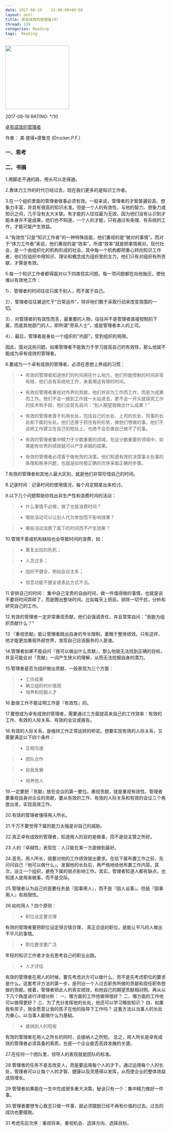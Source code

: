 ```yaml
---
date: 2017-08-19    23:00:00+00:00
layout: post
title: 卓有成效的管理者(R)
thread: 129
categories: Reading
tags:  Reading
---
```


<img src="https://images-cn.ssl-images-amazon.com/images/I/51SyKkbu7lL.jpg" width="200" />

2017-08-19 RATING:  \*/10

[卓有成效的管理者](https://www.amazon.cn/%E5%8D%93%E6%9C%89%E6%88%90%E6%95%88%E7%9A%84%E7%AE%A1%E7%90%86%E8%80%85-%E5%BD%BC%E5%BE%97-%E5%BE%B7%E9%B2%81%E5%85%8B/dp/B002Q0X41Y)

作者： 美 彼得•德鲁克 (Drucker.P.F.)   



### 一、思考





### 二、书摘



1.用脚走不通的路，用头可以走得通。

2.靠体力工作的时代已经过去，现在我们更多的是知识工作者。﻿

3.在一个组织里面的管理者做事必须有效。一般来说，管理者的才智普遍较高、想象力丰富，并具有很高的知识水准。但是一个人的有效性，与他的智力、想象力或知识之间，几乎没有太大关联。有才能的人往往最为无效，因为他们没有认识到才能本身并不是成果。他们也不知道，一个人的才能，只有通过有条理、有系统的工作，才能可能产生效益。

4.“有效性”只是“知识工作者”的一种特殊技能，他们重视的是“做对的事情”。而对于“体力工作者”来说，他们重视的是“效率”，所谓“效率”就是把事情做对。现代社会，是一个由组织化的机构形成的社会。其中每一个机构都把重心转向知识工作者，他们在组织中用知识、理论和概念成为组织里的主力。他们只有对组织有所贡献，才算是有效。

5.每一个知识工作者都得面对以下四类现实问题。每一项问题都在向他施压，使他难以有效地工作：

1）、管理者的时间往往只属于别人，而不属于自己。﻿

2）、管理者往往被迫忙于"日常运作"，除非他们敢于采取行动来改变周围的一切。﻿

3）、对管理者的有效性而言，最重要的人物，往往并不是管理者直接控制的下属，而是其他部门的人，即所谓"旁系人士"，或是管理者本人的上司。﻿

4）、最后，管理者是身处一个组织的"内部"，受到组织的局限。

因此，面对这些问题，如果管理者不能致力于学习提高自己的有效性，那么他就不能成为卓有成效的管理者。



6.要成为一个卓有成效的管理者，必须在思想上养成的习惯：

> * 有效的管理者知道他们的时间用在什么地方。他们所能控制的时间非常有限，他们会有系统地工作，来善用这有限的时间。

> * 有效的管理者重视对外界的贡献。他们并非为工作而工作，而是为成果而工作。他们不会一接到工作就一头钻进去，更不会一开头就探究工作的技术和手段，他们会首先自问：“别人期望我做出什么成果？”

> *   有效的管理者善于利用长处，包括自己的长处、上司的长处、同事的长处和下属的长处。他们还善于抓住有利形势，做他们想做的事。他们不会把工作建立在自己的短处上，也绝不会去做自己做不了的事。

> * 有效的管理者集中精力于少数重要的领域，在这少数重要的领域中，如果能有优秀的绩效就可以产生卓越的成果。

> * 有效的管理者必须善于做有效的决策。他们知道有效的决策事关处事的条理和秩序问题，也就是如何按正确的次序采取正确的步骤。



7.有效的管理者和其他人最大区别，就是他们非常珍惜自己的时间。

8.记录时间：记录时间的使用情况，每个月定期拿出来检讨。


9.以下几个问题帮助你找出非生产性和浪费时间的活动：

> * 什么事情不必做，做了也是浪费时间？

> * 哪些活动可以让别人代为参加而不影响效果？

> * 哪些活动浪费了属下的时间而不产生效果？


10.管理不善或机构缺陷也会导致时间的浪费，如：

> * 重复出现的危机；

> * 人员过多；

> * 组织不健全，例如会议太多；

> * 信息功能不健全或表达方式不当。



11.安排自己的时间： 集中自己宝贵的自由时间，做一件值得做的事情，也就是说不要将时间弄碎了，而是腾出整块时间。比如每天上班前，排除一切干扰，分析和研究自己的工作。

12.有效的管理者一定非常重视贡献，他们会强调责任，并且常常自问："我能为组织贡献什么？"

13.『重视贡献』能让管理者跳出自身的专长限制，着眼于整体绩效。只有这样，他才能更加重视外部世界，发现自己应该服务的人是谁。

14.管理者如果不能自问『我可以做出什么贡献』，那么他就无法找到正确的目标，并且可能会对『贡献』一词产生狭义的理解，从而无法挖掘自身的潜力。

15.管理者是否为组织做出贡献，一般表现为三个方面：

> * 工作成果
> * 确立组织的价值观
> * 培养和挖掘人才

16.勤奋工作不能证明工作是『有效性』的。

17.要想成为卓有成效的管理者，需要通过三方面提高来自己的工作效率：有效的工作、有效的人际关系、有效的会议或报告。

18.有效的人际关系，是维持工作正常运转的桥梁。想要实现有效的人际关系，又需要满足以下四个条件：

> * 互相沟通

> * 团队合作

> * 自我发展

> * 培养他人

19.一定要把『贡献』放在会议的第一要位。重视贡献，就是重视有效性。管理者要重视自身对企业的贡献，要从有效的工作、有效的人际关系和有效的会议三个角度出发，实现高效工作。

20.有效的管理者懂得用人所长。

21.千万不要觉得下属的能力太强是对自己的威胁。

22.真正卓有成效的管理者，知道用人的目的是做事，而不是投主管之所好。

23.人的『卓越性』表现在：人只能在某一方面做到最好。

24.首先，用人所长，就要对他的工作绩效提出要求。在给下属布置工作之前，先问问自己『他可以做什么』，发掘他的长处后，再严格地给他布置工作内容。其次，设立一个组织，避免下属的弱点影响工作。其实，管理者知道人都有缺点，也知道人是用来做事，而不是交际。

25.管理者认为自己的首要任务是『因事用人』，而不是『因人设事』。但是『因事用人』有局限性。

26.如何用人？四个原则：

> * 职位设定要合理

有效的管理者要把职位设定得合情合理，
真正合适的职位，是能让平凡的人做出不平凡的事情。

> * 职位要求要广泛

年轻的知识工作者才会去思考自己的职业出路。

> * 人才评估

有效的管理者在用人的时候，要先考虑对方可以做什么，而不是先考虑职位的要求是什么。这套考评方法的第一步，是列出一个人过去职务所做的贡献和现任职务想做的贡献。接着，管理者把此人的真实绩效，和他自己的期望贡献相对照。再从以下几个角度进行详细分析：
一、哪方面的工作他做得很好？
二、哪方面的工作他可以做得更好？
三、为了充分发挥他的长处，他还可以学习哪些知识？
四、如果我有孩子，我会愿意让我的孩子在他的指导下工作吗？
这套方法以当事人的长处为重心，以当事人能做什么为基础。

> * 接纳别人的短板

有效的管理者在用人之所长的同时，会接纳人之所短。
总之，用人所长是卓有成效的管理者必须具备的素质，也是一个企业能否高效发展的关键。



27.在任何一个团队里，领导人的表现就是团队的标准。

28.管理者的任务不是去改变人，而是要运用每个人的才干。通过运用每个人的长处，管理者可以让每个人的才智、健康以及灵感得以发挥，从而使企业的整体效益成倍增长。

29.管理者如果能在一生中完成很多重大决策，秘诀只有一个：集中精力做好一件事。

30.管理者要想专心致志只做一件事，就必须摆脱已经不再有价值的过去。过去的成功也要摆脱。

31.考虑先后次序：重视将来、重视机会、选择方向、选择目标。































